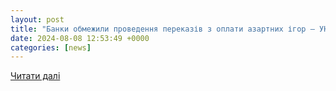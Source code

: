 ```yaml
---
layout: post
title: "Банки обмежили проведення переказів з оплати азартних ігор — УНІАН"
date: 2024-08-08 12:53:49 +0000
categories: [news]
---
```


[Читати далі](https://www.unian.ua/economics/finance/banki-obmezhili-provedennya-perekaziv-z-oplati-azartnih-igor-12721698.html)
